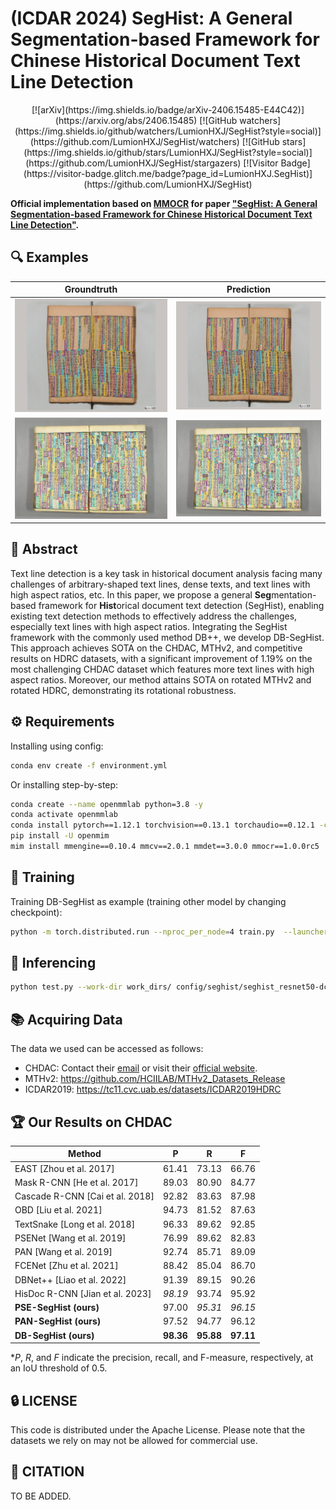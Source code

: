 # (ICDAR 2024) SegHist: A General Segmentation-based Framework for Chinese Historical Document Text Line Detection

<div align="center">
[![arXiv](https://img.shields.io/badge/arXiv-2406.15485-E44C42)](https://arxiv.org/abs/2406.15485)
[![GitHub watchers](https://img.shields.io/github/watchers/LumionHXJ/SegHist?style=social)](https://github.com/LumionHXJ/SegHist/watchers)
[![GitHub stars](https://img.shields.io/github/stars/LumionHXJ/SegHist?style=social)](https://github.com/LumionHXJ/SegHist/stargazers)
[![Visitor Badge](https://visitor-badge.glitch.me/badge?page_id=LumionHXJ.SegHist)](https://github.com/LumionHXJ/SegHist)
</div>

**Official implementation based on [MMOCR](https://github.com/open-mmlab/mmocr) for paper ["SegHist: A General Segmentation-based Framework for Chinese Historical Document Text Line Detection"](https://arxiv.org/abs/2406.15485).**

## 🔍 **Examples**

|        Groundtruth   |  Prediction     |
| --------------------------- | ------------------------------- |
| ![gt1](samples/gt1.png) | ![pred1](samples/pred1.png) |
| ![gt2](samples/gt2.png) | ![pred2](samples/pred2.png) |

## 📄 Abstract

Text line detection is a key task in historical document analysis facing many challenges of arbitrary-shaped text lines, dense texts, and text lines with high aspect ratios, etc. In this paper, we propose a general **Seg**mentation-based framework for **Hist**orical document text detection (SegHist), enabling existing text detection methods to effectively address the challenges, especially text lines with high aspect ratios. Integrating the SegHist framework with the commonly used method DB++, we develop DB-SegHist. This approach achieves SOTA on the CHDAC, MTHv2, and competitive results on HDRC datasets, with a significant improvement of 1.19% on the most challenging CHDAC dataset which features more text lines with high aspect ratios. Moreover, our method attains SOTA on rotated MTHv2 and rotated HDRC, demonstrating its rotational robustness.

## ⚙️ **Requirements**

Installing using config:

```bash
conda env create -f environment.yml
```

Or installing step-by-step:

```bash
conda create --name openmmlab python=3.8 -y
conda activate openmmlab
conda install pytorch==1.12.1 torchvision==0.13.1 torchaudio==0.12.1 -c pytorch
pip install -U openmim
mim install mmengine==0.10.4 mmcv==2.0.1 mmdet==3.0.0 mmocr==1.0.0rc5
```

## 🚀 **Training**

Training DB-SegHist as example (training other model by changing checkpoint):

```bash
python -m torch.distributed.run --nproc_per_node=4 train.py  --launcher pytorch --work-dir work_dirs/ config/seghist/seghist_resnet50-dcnv2_fpnc.py
```

## 🧠 **Inferencing**

```bash
python test.py --work-dir work_dirs/ config/seghist/seghist_resnet50-dcnv2_fpnc.py [your_checkpoint]
```

## 📚 **Acquiring Data**

The data we used can be accessed as follows:

- CHDAC: Contact their [email](iacc_pazhoulab_hp@163.com) or visit their [official website](https://iacc.pazhoulab-huangpu.com/).
- MTHv2: https://github.com/HCIILAB/MTHv2_Datasets_Release
- ICDAR2019: https://tc11.cvc.uab.es/datasets/ICDAR2019HDRC

## 🏆 **Our Results on CHDAC**

| Method                  | P      | R      | F      |
|-------------------------|--------|--------|--------|
| EAST [Zhou et al. 2017] | 61.41  | 73.13  | 66.76  |
| Mask R-CNN [He et al. 2017] | 89.03  | 80.90  | 84.77  |
| Cascade R-CNN [Cai et al. 2018] | 92.82  | 83.63  | 87.98  |
| OBD [Liu et al. 2021]   | 94.73  | 81.52  | 87.63  |
| TextSnake [Long et al. 2018] | 96.33  | 89.62  | 92.85  |
| PSENet [Wang et al. 2019] | 76.99  | 89.62  | 82.83  |
| PAN [Wang et al. 2019]  | 92.74  | 85.71  | 89.09  |
| FCENet [Zhu et al. 2021] | 88.42  | 85.04  | 86.70  |
| DBNet++ [Liao et al. 2022] | 91.39  | 89.15  | 90.26  |
| HisDoc R-CNN [Jian et al. 2023] | _98.19_  | 93.74  | 95.92  |
| **PSE-SegHist (ours)**  | 97.00  | _95.31_ | _96.15_ |
| **PAN-SegHist (ours)**  | 97.52  | 94.77  | 96.12  |
| **DB-SegHist (ours)**   | **98.36** | **95.88** | **97.11** |

*_P_, _R_, and _F_ indicate the precision, recall, and F-measure, respectively, at an IoU threshold of 0.5.

## 🔒 **LICENSE**

This code is distributed under the Apache License. Please note that the datasets we rely on may not be allowed for commercial use.

## 🔗 **CITATION**

TO BE ADDED.

